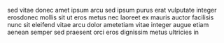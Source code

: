 sed vitae donec amet ipsum arcu sed ipsum purus erat vulputate integer erosdonec
mollis sit ut eros metus nec laoreet ex mauris auctor facilisis nunc sit
eleifend vitae arcu dolor ametetiam vitae integer augue etiam aenean semper sed
praesent orci eros dignissim metus ultricies in